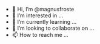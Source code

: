 - 👋 Hi, I’m @magnusfroste
- 👀 I’m interested in ...
- 🌱 I’m currently learning ...
- 💞️ I’m looking to collaborate on ...
- 📫 How to reach me ...

<!---
magnusfroste/magnusfroste is a ✨ special ✨ repository because its `README.md` (this file) appears on your GitHub profile.
You can click the Preview link to take a look at your changes.
--->
